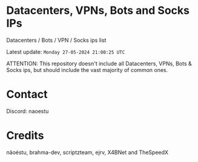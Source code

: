 # Datacenters, VPNs, Bots and Socks IPs
 
Datacenters / Bots / VPN / Socks ips list

Latest update: `Monday 27-05-2024 21:00:25 UTC` 

ATTENTION: This repository doesn't include all Datacenters, VPNs, Bots & Socks ips, 
but should include the vast majority of common ones.

# Contact
Discord: naoestu

# Credits
nãoéstu, brahma-dev, scriptzteam, ejrv, X4BNet and TheSpeedX
